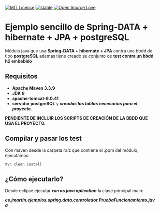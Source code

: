 

[![MIT Licence](https://badges.frapsoft.com/os/mit/mit.svg?v=103)](https://opensource.org/licenses/mit-license.php)
[![stable](http://badges.github.io/stability-badges/dist/stable.svg)](http://github.com/badges/stability-badges)
[![Open Source Love](https://badges.frapsoft.com/os/v1/open-source.png?v=103)](https://github.com/ellerbrock/open-source-badge/)

# Ejemplo sencillo de Spring-DATA + hibernate + JPA + postgreSQL #

Módulo java que usa **Spring-DATA + hibernate + JPA** contra una bbdd de tipo **postgreSQL**
ademas tiene creado su conjunto de **test contra un bbdd h2 embebido** 

## Requisitos ##

- **Apache Maven 3.3.9**
- **JDK 8**
- **apache-tomcat-6.0.41**
- **servidor postgreSQL** y ***creadas las tablas necesarias para el proyecto***.

**PENDIENTE DE INCLUIR LOS SCRIPTS DE CREACIÓN DE LA BBDD QUE USA EL PROYECTO.**

## Compilar y pasar los test ##

Con maven desde la carpeta raíz que contiene el .pom del módulo, ejecutamos:

    mvn clean install

## ¿Cómo ejecutarlo? ##

Desde eclipse ejecutar ***run as java aplication*** la clase principal main:

***es.jmartin.ejemplos.spring.data.controlador.PruebaFuncionamiento.java***
